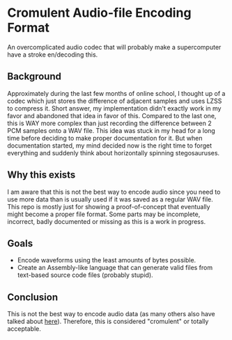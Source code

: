 # Cromulent Audio-file Encoding Format

An overcomplicated audio codec that will probably make a supercomputer have a stroke en/decoding this.

## Background
Approximately during the last few months of online school, I thought up of a codec which just stores the difference of adjacent samples and uses LZSS to compress it. Short answer, my implementation didn't exactly work in my favor and abandoned that idea in favor of this. Compared to the last one, this is WAY more complex than just recording the difference between 2 PCM samples onto a WAV file. This idea was stuck in my head for a long time before deciding to make proper documentation for it. But when documentation started, my mind decided now is the right time to forget everything and suddenly think about horizontally spinning stegosauruses.

## Why this exists
I am aware that this is not the best way to encode audio since you need to use more data than is usually used if it was saved as a regular WAV file. This repo is mostly just for showing a proof-of-concept that eventually might become a proper file format. Some parts may be incomplete, incorrect, badly documented or missing as this is a work in progress.

## Goals
- Encode waveforms using the least amounts of bytes possible.
- Create an Assembly-like language that can generate valid files from text-based source code files (probably stupid).

## Conclusion
This is not the best way to encode audio data (as many others also have talked about [here](docs/attempts.md)). Therefore, this is considered "cromulent" or totally acceptable.